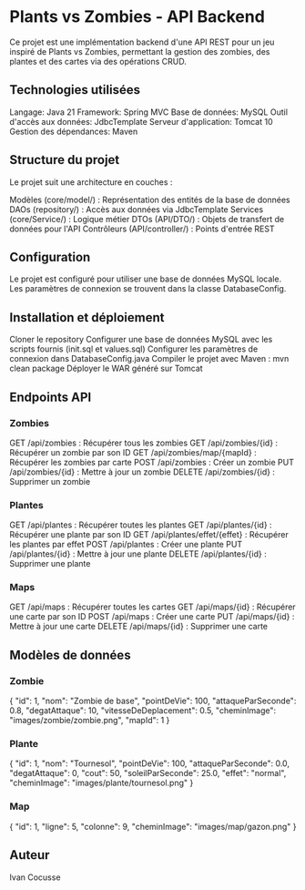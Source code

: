 # Plants vs Zombies - API Backend
Ce projet est une implémentation backend d'une API REST pour un jeu inspiré de Plants vs Zombies, permettant la gestion des zombies, des plantes et des cartes via des opérations CRUD.
## Technologies utilisées

Langage: Java 21
Framework: Spring MVC
Base de données: MySQL
Outil d'accès aux données: JdbcTemplate
Serveur d'application: Tomcat 10
Gestion des dépendances: Maven

## Structure du projet
Le projet suit une architecture en couches :

Modèles (core/model/) : Représentation des entités de la base de données
DAOs (repository/) : Accès aux données via JdbcTemplate
Services (core/Service/) : Logique métier
DTOs (API/DTO/) : Objets de transfert de données pour l'API
Contrôleurs (API/controller/) : Points d'entrée REST

## Configuration
Le projet est configuré pour utiliser une base de données MySQL locale. Les paramètres de connexion se trouvent dans la classe DatabaseConfig.
## Installation et déploiement

Cloner le repository
Configurer une base de données MySQL avec les scripts fournis (init.sql et values.sql)
Configurer les paramètres de connexion dans DatabaseConfig.java
Compiler le projet avec Maven : mvn clean package
Déployer le WAR généré sur Tomcat

## Endpoints API
### Zombies

GET /api/zombies : Récupérer tous les zombies
GET /api/zombies/{id} : Récupérer un zombie par son ID
GET /api/zombies/map/{mapId} : Récupérer les zombies par carte
POST /api/zombies : Créer un zombie
PUT /api/zombies/{id} : Mettre à jour un zombie
DELETE /api/zombies/{id} : Supprimer un zombie

### Plantes

GET /api/plantes : Récupérer toutes les plantes
GET /api/plantes/{id} : Récupérer une plante par son ID
GET /api/plantes/effet/{effet} : Récupérer les plantes par effet
POST /api/plantes : Créer une plante
PUT /api/plantes/{id} : Mettre à jour une plante
DELETE /api/plantes/{id} : Supprimer une plante

### Maps

GET /api/maps : Récupérer toutes les cartes
GET /api/maps/{id} : Récupérer une carte par son ID
POST /api/maps : Créer une carte
PUT /api/maps/{id} : Mettre à jour une carte
DELETE /api/maps/{id} : Supprimer une carte

## Modèles de données
### Zombie
{
  "id": 1,
  "nom": "Zombie de base",
  "pointDeVie": 100,
  "attaqueParSeconde": 0.8,
  "degatAttaque": 10,
  "vitesseDeDeplacement": 0.5,
  "cheminImage": "images/zombie/zombie.png",
  "mapId": 1
}

### Plante
{
  "id": 1,
  "nom": "Tournesol",
  "pointDeVie": 100,
  "attaqueParSeconde": 0.0,
  "degatAttaque": 0,
  "cout": 50,
  "soleilParSeconde": 25.0,
  "effet": "normal",
  "cheminImage": "images/plante/tournesol.png"
}

### Map
{
  "id": 1,
  "ligne": 5,
  "colonne": 9,
  "cheminImage": "images/map/gazon.png"
}

## Auteur

Ivan Cocusse
